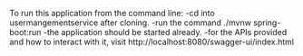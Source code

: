 To run this application from the command line:
-cd into usermangementservice after cloning.
-run the command ./mvnw spring-boot:run
-the application should be started already.
-for the APIs provided and how to interact with it, visit http://localhost:8080/swagger-ui/index.html

